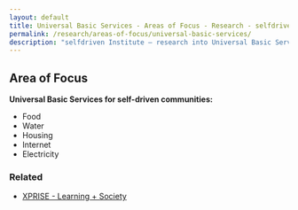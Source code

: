 ```yaml
---
layout: default
title: Universal Basic Services - Areas of Focus - Research - selfdriven Institute
permalink: /research/areas-of-focus/universal-basic-services/
description: "selfdriven Institute — research into Universal Basic Services."
---
```


## Area of Focus

**Universal Basic Services for self-driven communities:**

- Food 
- Water
- Housing
- Internet
- Electricity 

### Related

- [XPRISE - Learning + Society](https://www.xprize.org/focus-areas/learning-society)
